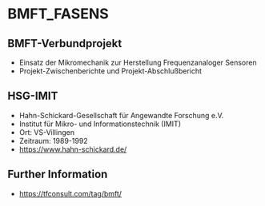 # BMFT_FASENS

## BMFT-Verbundprojekt
- Einsatz der Mikromechanik zur Herstellung Frequenzanaloger Sensoren 
- Projekt-Zwischenberichte und Projekt-Abschlußbericht 

## HSG-IMIT
- Hahn-Schickard-Gesellschaft für Angewandte Forschung e.V.
- Institut für Mikro- und Informationstechnik (IMIT)
- Ort: VS-Villingen
- Zeitraum: 1989-1992
- https://www.hahn-schickard.de/

## Further Information
- https://tfconsult.com/tag/bmft/
